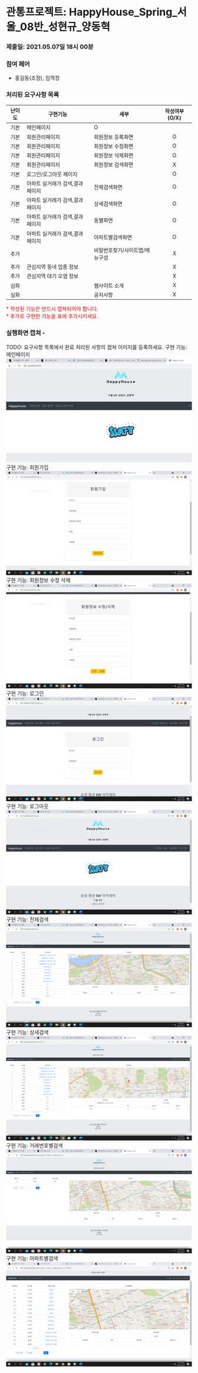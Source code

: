 # 관통프로젝트: HappyHouse_Spring_서울_08반_성현규_양동혁 
### 제출일: 2021.05.07일 18시 00분

### 참여 페어
- 홍길동(조장), 임꺽정

### 처리된 요구사항 목록
  
|난이도|구현기능|세부|작성여부(O/X)|
|:---:|---|---|:---:|
|기본|메인페이지|O|
|기본|회원관리페이지|회원정보 등록화면|O|
|기본|회원관리페이지|회원정보 수정화면|O|
|기본|회원관리페이지|회원정보 삭제화면|O|
|기본|회원관리페이지|회원정보 검색화면|X|
|기본|로그인/로그아웃 페이지||O|
|기본|아파트 실거래가 검색,결과 페이지|전체검색화면|O|
|기본|아파트 실거래가 검색,결과 페이지|상세검색화면|O|
|기본|아파트 실거래가 검색,결과 페이지|동별화면|O|
|기본|아파트 실거래가 검색,결과 페이지|아파트별검색화면|O|
|추가||비밀번호찾기/사이트맵/메뉴구성|X|
|추가|관심지역 동네 업종 정보||X|
|추가|관심지역 대기 오염 정보||X|
|심화||웹사이트 소개|X|
|심화||공지사항|X|


<span style="color:red">
* 작성된 기능은 반드시 캡쳐되어야 합니다.<br>
* 추가로 구현한 기능을 표에 추가시키세요.
</span>

### 실행화면 캡쳐 - 
TODO: 요구사항 목록에서 완료 처리된 사항의 캡쳐 이미지를 등록하세요.
구현 기능: 메인페이지
![실행화면캡쳐](./화면캡쳐/화면캡쳐_01_메인페이지.png)
구현 기능: 회원가입
![실행화면캡쳐](./화면캡쳐/화면캡쳐_02_회원가입.png)
구현 기능: 회원정보 수정 삭제
![실행화면캡쳐](./화면캡쳐/화면캡쳐_03_회원정보수정삭제.png)
구현 기능: 로그인
![실행화면캡쳐](./화면캡쳐/화면캡쳐_04_로그인.PNG)
구현 기능: 로그아웃
![실행화면캡쳐](./화면캡쳐/화면캡쳐_05_로그아웃.PNG)
구현 기능: 전체검색
![실행화면캡쳐](./화면캡쳐/화면캡쳐_06_전체검색.PNG)
구현 기능: 상세검색
![실행화면캡쳐](./화면캡쳐/화면캡쳐_07_상세검색.png)
구현 기능: 거래번호별검색
![실행화면캡쳐](./화면캡쳐/화면캡쳐_08_거래번호별.png)
구현 기능: 아파트별검색
![실행화면캡쳐](./화면캡쳐/화면캡쳐_09_아파트별검색.PNG)